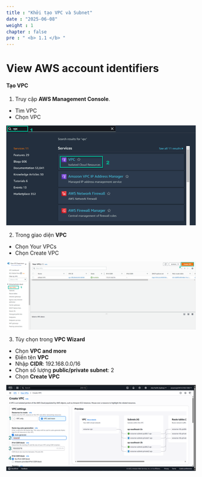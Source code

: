 ```yaml
---
title : "Khởi tạo VPC và Subnet"
date : "2025-06-08"
weight : 1
chapter : false
pre : " <b> 1.1 </b> "
---
```


# View AWS account identifiers

#### Tạo VPC

1. Truy cập **AWS Management Console**.

- Tìm VPC
- Chọn VPC

![Create Account](/images/1/VPC.png)

2. Trong giao diện **VPC**

- Chọn Your VPCs
- Chọn Create VPC

![Create Account](/images/1/VPC2.png)

3. Tùy chọn trong **VPC Wizard**

- Chọn **VPC and more**
- Điền tên **VPC**
- Nhập **CIDR**: 192.168.0.0/16
- Chọn số lượng **public/private subnet**: 2
- Chọn **Create VPC** 

![Create Account](/images/1/VPC3.png)


